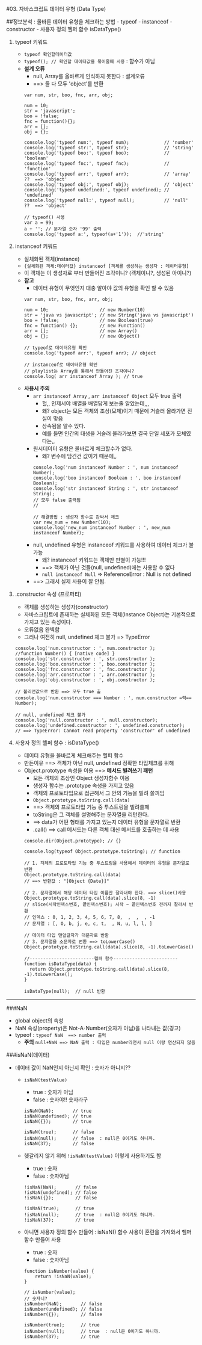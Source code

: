 #03. 자바스크립트 데이터 유형 (Data Type)

##정보분석 : 올바른 데이터 유형을 체크하는 방법 
    - typeof
    - instanceof
    - constructor
    - 사용자 정의 헬퍼 함수 isDataType()

1. typeof 키워드
    - `typeof 확인할데이터값`
    - `typeof(); // 확인할 데이터값을 묶어줄때 사용` : 함수가 아님
    - **설계 오류**
        + null, Array를 올바르게 인식하지 못한다 : 셜계오류
        + ==> 둘 다 모두 'object'를 반환
        ```
        var num, str, boo, fnc, arr, obj;

        num = 10;
        str = 'javascript';
        boo = !false;
        fnc = function(){};
        arr = [];
        obj = {};

        console.log('typeof num:', typeof num);             // 'number'
        console.log('typeof str:', typeof str);             // 'string'
        console.log('typeof boo:', typeof boo);             // 'boolean'
        console.log('typeof fnc:', typeof fnc);             // 'function'
        console.log('typeof arr:', typeof arr);             // 'array' ??  ==> 'object'
        console.log('typeof obj:', typeof obj);             // 'object'
        console.log('typeof undefined:', typeof undefined); // 'undefined'
        console.log('typeof null:', typeof null);           // 'null' ??  ==> 'object'
        
        // typeof() 사용
        var a = 99; 
        a + ''; // 문자열 숫자 '99' 출력
        console.log('typeof a:', typeof(a+'1'));  //'string'           
        ```



2. instanceof 키워드
    - 실체화된 객체(instance) 
    - `{실체화된 객체:데이터값} instanceof [객체를 생성하는 생성자 : 데이터유형]`
    - 이 객체는 이 생성자로 부터 만들어진 조각이니? (객체이니?, 생성된 아이니?)
    - **참고**
        + 데이터 유형이 무엇인지 대충 알아야 값의 유형을 확인 할 수 있음
        ``` 
        var num, str, boo, fnc, arr, obj;

        num = 10;                   // new Number(10)
        str = 'java vs javascript'; // new String('java vs javascript')
        boo = !false;               // new Boolean(true)
        fnc = function() {};        // new Function()
        arr = [];                   // new Array()
        obj = {};                   // new Object()

        // typeof로 데이터유형 확인
        console.log('typeof arr:', typeof arr); // object

        // instanceof로 데이터유형 확인
        // playlist는 Array틑 통해서 만들어진 조각이니?
        console.log( arr instanceof Array ); // true

        ```
    - **사용시 주의**
        + `arr instanceof Array`  ,  `arr instanceof Object` 모두 true 출력
            * 헐,, 인제서야 배열을 배열답게 보는줄 알았는데,,,
            * 왜? object는 모든 객체의 조상(모체)이기 때문에 거슬러 올라가면 진실이 맞음
            * 상속됨을 알수 있다.
            * 예를 들면 인간의 태생을 거슬러 올라가보면 결국 단일 세포가 모체였다는,,
        + 원시데이터 유형은 올바르게 체크할수가 없다.
            * 왜? 변수에 담긴건 값이기 때문에,,
            ```
            console.log('num instanceof Number : ', num instanceof Number);
            console.log('boo instanceof Boolean : ', boo instanceof Boolean);
            console.log('str instanceof String : ', str instanceof String);
            // 모두 false 출력됨
            //

            // 해결방법 : 생성자 함수로 감싸서 체크
            var new_num = new Number(10);
            console.log('new_num instanceof Number : ', new_num instanceof Number);
            ```
        + null, undefined 유형은 instanceof 키워드를 사용하여 데이터 체크가 불가능
            * 왜? instanceof 키워드는 객체만 판별이 가능!!!
            * ==> 객체가 아닌 것들(null, undefined)에는 사용할 수 없다
            * `null instanceof Null`  => ReferenceError : Null is not defined
        + ==> 그래서 실제 사용이 잘 안됨.

3. .constructor 속성 (프로퍼티)
    - 객체를 생성하는 생성자(constructor)
    - 자바스크립트에 존재하는 실체화된 모든 객체(Instance Object)는 기본적으로 가지고 있는 속성이다.
    - 오류없음 완벽함  
    - 그러나 여전히 null, undefined 체크 불가 => TypeError
    ```
    console.log('num.constructor : ', num.constructor ); 
    //function Number() { [native code] }
    console.log('str.constructor : ', str.constructor );
    console.log('boo.constructor : ', boo.constructor );
    console.log('fnc.constructor : ', fnc.constructor );
    console.log('arr.constructor : ', arr.constructor );
    console.log('obj.constructor : ', obj.constructor );

    // 불리언값으로 반환 ==> 모두 true 출
    console.log('num.constructor === Number : ', num.constructor =력== Number);
    
    // null, undefined 체크 불가
    console.log('null.constructor : ', null.constructor);
    console.log('undefined.constructor : ', undefined.constructor);
    // ==> TypeError: Cannot read property 'constructor' of undefined
    ```

4. 사용자 정의 헬퍼 함수 : isDataType()
    - 데이터 유형을 올바르게 체크해주는 헬퍼 함수 
    - 만든이유 ==> 객체가 아닌 null, undefined 정확한 타입체크를 위해
    - Object.prototype 속성을 이용 ==> **메서드 빌려쓰기 패턴**
        + 모든 객체의 조상인 Object 생성자함수 이용
        + 생성자 함수는 .prototype 속성을 가지고 있음
        + 객체의 프로토타입으로 접근해서 그 안의 기능을 빌려 쓸꺼임
        + `Object.prototype.toString.call(data)`
        + ==> 객체의 프로토타입 기능 중 투스트링을 빌려쓸께
        + toString은 그 객체를 설명해주는 문자열을 리턴한다.
        + ==> data가 어떤 형태를 가지고 있는지 데이터 유형을 문자열로 반환
        + .call() ==> call 메서드는 다른 객체 대신 메서드를 호출하는 데 사용
        ```
        console.dir(Object.prototype); // {}

        console.log(typeof Object.prototype.toString); // function

        // 1. 객체의 프로토타입 기능 중 투스트링을 사용해서 데이터의 유형을 문자열로 반환
        Object.prototype.toString.call(data)
        // ==> 반환값 : "[Object {Date}]"

        // 2. 문자열에서 해당 데이터 타입 이름만 잘라내야 한다. ==> slice()사용
        Object.prototype.toString.call(data).slice(8, -1)
        // slice(시작인덱스번호, 끝인덱스번호); 시작 ~ 끝인덱스번호 전까지 잘라서 반환
        // 인덱스 : 0, 1, 2, 3, 4, 5, 6, 7, 8,  ,  ,  , -1
        // 문자열 : [, O, b, j, e, c, t,  , N, u, l, l, ]
        
        // 데이터 타입 맨앞글자가 대문자로 반환
        // 3. 문자열을 소문자로 변환 ==> toLowerCase()
        Object.prototype.toString.call(data).slice(8, -1).toLowerCase()

        //------------------------헬퍼 함수------------------------
        function isDataType(data) {
          return Object.prototype.toString.call(data).slice(8, -1).toLowerCase();
        }

        isDataType(null);  // null 반환

        ```



---

###NaN
- global object의 속성
- NaN 속성(property)은 Not-A-Number(숫자가 아님)을 나타내는 값(경고)
- typeof : `typeof NaN  ==> number 출력`
    + **주의** `null+NaN ==> NaN 출력 : 타입은 number라면서 null 이랑 연산되지 않음`

###isNaN(데이터) 
- 데이터 값이 NaN인지 아닌지 확인  : 숫자가 아니지??
    + `isNaN(testValue)`
        * true : 숫자가 아님
        * false : 숫자야!! 숫자라구
        ```
        isNaN(NaN);       // true
        isNaN(undefined); // true
        isNaN({});        // true

        isNaN(true);      // false
        isNaN(null);      // false  : null은 0이기도 하니까.
        isNaN(37);        // false
        ```
  
    + 헷갈리지 않기 위해 `!isNaN(testValue)` 이렇게 사용하기도 함
        * true : 숫자
        * false : 숫자아님
        ```
        !isNaN(NaN);       // false
        !isNaN(undefined); // false
        !isNaN({});        // false

        !isNaN(true);      // true
        !isNaN(null);      // true  : null은 0이기도 하니까.
        !isNaN(37);        // true
        ```

    + 아니면 사용자 정의 함수 만들어 : isNaN() 함수 사용이 혼란을 가져와서 헬퍼함수 만들어 사용
        * true : 숫자
        * false : 숫자아님
        ```
        function isNumber(value) {
            return !isNaN(value);
        }

        // isNumber(value);
        // 숫자니? 
        isNumber(NaN);       // false
        isNumber(undefined); // false
        isNumber({});        // false

        isNumber(true);      // true
        isNumber(null);      // true  : null은 0이기도 하니까.
        isNumber(37);        // true
        ```

